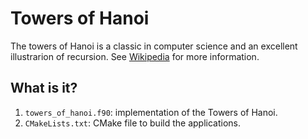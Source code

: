 # Towers of Hanoi

The towers of Hanoi is a classic in computer science and an excellent
illustrarion of recursion.  See
[Wikipedia](https://en.wikipedia.org/wiki/Tower_of_Hanoi) for more information.


## What is it?

1. `towers_of_hanoi.f90`: implementation of the Towers of Hanoi.
1. `CMakeLists.txt`: CMake file to build the applications.
